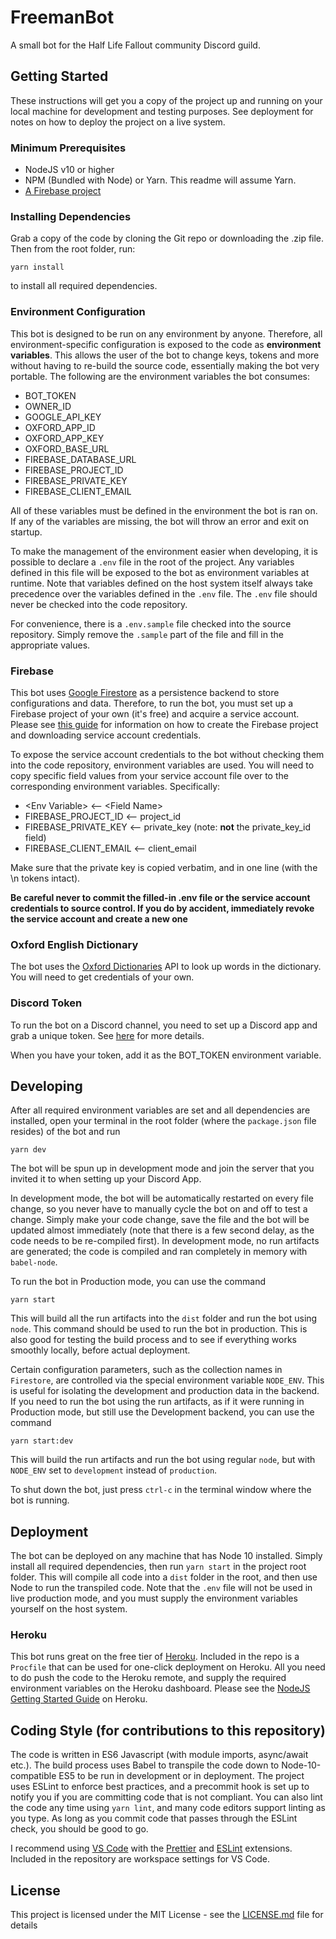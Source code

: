 # FreemanBot

A small bot for the Half Life Fallout community Discord guild.

## Getting Started

These instructions will get you a copy of the project up and running on your local machine for development and testing purposes. See deployment for notes on how to deploy the project on a live system.

### Minimum Prerequisites

- NodeJS v10 or higher
- NPM (Bundled with Node) or Yarn. This readme will assume Yarn.
- [A Firebase project](https://firebase.google.com/)

### Installing Dependencies

Grab a copy of the code by cloning the Git repo or downloading the .zip file. Then from the root folder, run:

```
yarn install
```

to install all required dependencies.

### Environment Configuration

This bot is designed to be run on any environment by anyone. Therefore, all environment-specific configuration is exposed to the code as **environment variables**. This allows the user of the bot to change keys, tokens and more without having to re-build the source code, essentially making the bot very portable. The following are the environment variables the bot consumes:

- BOT_TOKEN
- OWNER_ID
- GOOGLE_API_KEY
- OXFORD_APP_ID
- OXFORD_APP_KEY
- OXFORD_BASE_URL
- FIREBASE_DATABASE_URL
- FIREBASE_PROJECT_ID
- FIREBASE_PRIVATE_KEY
- FIREBASE_CLIENT_EMAIL

All of these variables must be defined in the environment the bot is ran on. If any of the variables are missing, the bot will throw an error and exit on startup.

To make the management of the environment easier when developing, it is possible to declare a `.env` file in the root of the project. Any variables defined in this file will be exposed to the bot as environment variables at runtime. Note that variables defined on the host system itself always take precedence over the variables defined in the `.env` file. The `.env` file should never be checked into the code repository.

For convenience, there is a `.env.sample` file checked into the source repository. Simply remove the `.sample` part of the file and fill in the appropriate values.

### Firebase

This bot uses [Google Firestore](https://firebase.google.com/docs/firestore/) as a persistence backend to store configurations and data. Therefore, to run the bot, you must set up a Firebase project of your own (it's free) and acquire a service account. Please see [this guide](https://firebase.google.com/docs/admin/setup#add_firebase_to_your_app) for information on how to create the Firebase project and downloading service account credentials.

To expose the service account credentials to the bot without checking them into the code repository, environment variables are used. You will need to copy specific field values from your service account file over to the corresponding environment variables. Specifically:

- \<Env Variable\> <-- \<Field Name\>
- FIREBASE_PROJECT_ID <-- project_id
- FIREBASE_PRIVATE_KEY <-- private_key (note: **not** the private_key_id field)
- FIREBASE_CLIENT_EMAIL <-- client_email

Make sure that the private key is copied verbatim, and in one line (with the \n tokens intact).

**Be careful never to commit the filled-in .env file or the service account credentials to source control. If you do by accident, immediately revoke the service account and create a new one**

### Oxford English Dictionary

The bot uses the [Oxford Dictionaries](https://developer.oxforddictionaries.com/) API to look up words in the dictionary. You will need to get credentials of your own.

### Discord Token

To run the bot on a Discord channel, you need to set up a Discord app and grab a unique token. See [here](https://github.com/reactiflux/discord-irc/wiki/Creating-a-discord-bot-&-getting-a-token) for more details.

When you have your token, add it as the BOT_TOKEN environment variable.

## Developing

After all required environment variables are set and all dependencies are installed, open your terminal in the root folder (where the `package.json` file resides) of the bot and run

```
yarn dev
```

The bot will be spun up in development mode and join the server that you invited it to when setting up your Discord App.

In development mode, the bot will be automatically restarted on every file change, so you never have to manually cycle the bot on and off to test a change. Simply make your code change, save the file and the bot will be updated almost immediately (note that there is a few second delay, as the code needs to be re-compiled first). In development mode, no run artifacts are generated; the code is compiled and ran completely in memory with `babel-node`.

To run the bot in Production mode, you can use the command

```
yarn start
```

This will build all the run artifacts into the `dist` folder and run the bot using `node`. This command should be used to run the bot in production. This is also good for testing the build process and to see if everything works smoothly locally, before actual deployment.

Certain configuration parameters, such as the collection names in `Firestore`, are controlled via the special environment variable `NODE_ENV`. This is useful for isolating the development and production data in the backend. If you need to run the bot using the run artifacts, as if it were running in Production mode, but still use the Development backend, you can use the command

```
yarn start:dev
```

This will build the run artifacts and run the bot using regular `node`, but with `NODE_ENV` set to `development` instead of `production`.

To shut down the bot, just press `ctrl-c` in the terminal window where the bot is running.

## Deployment

The bot can be deployed on any machine that has Node 10 installed. Simply install all required dependencies, then run `yarn start` in the project root folder. This will compile all code into a `dist` folder in the root, and then use Node to run the transpiled code. Note that the `.env` file will not be used in live production mode, and you must supply the environment variables yourself on the host system.

### Heroku

This bot runs great on the free tier of [Heroku](https://www.heroku.com/home). Included in the repo is a `Procfile` that can be used for one-click deployment on Heroku. All you need to do push the code to the Heroku remote, and supply the required environment variables on the Heroku dashboard. Please see the [NodeJS Getting Started Guide](https://devcenter.heroku.com/articles/getting-started-with-nodejs) on Heroku.

## Coding Style (for contributions to this repository)

The code is written in ES6 Javascript (with module imports, async/await etc.). The build process uses Babel to transpile the code down to Node-10-compatible ES5 to be run in development or in deployment. The project uses ESLint to enforce best practices, and a precommit hook is set up to notify you if you are committing code that is not compliant. You can also lint the code any time using `yarn lint`, and many code editors support linting as you type. As long as you commit code that passes through the ESLint check, you should be good to go.

I recommend using [VS Code](https://code.visualstudio.com/) with the [Prettier](https://github.com/prettier/prettier-vscode) and [ESLint](https://marketplace.visualstudio.com/items?itemName=dbaeumer.vscode-eslint) extensions. Included in the repository are workspace settings for VS Code.

## License

This project is licensed under the MIT License - see the [LICENSE.md](LICENSE.md) file for details
